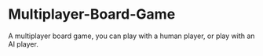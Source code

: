 # Multiplayer-Board-Game
A multiplayer board game, you can play with a human player, or play with an AI player.
